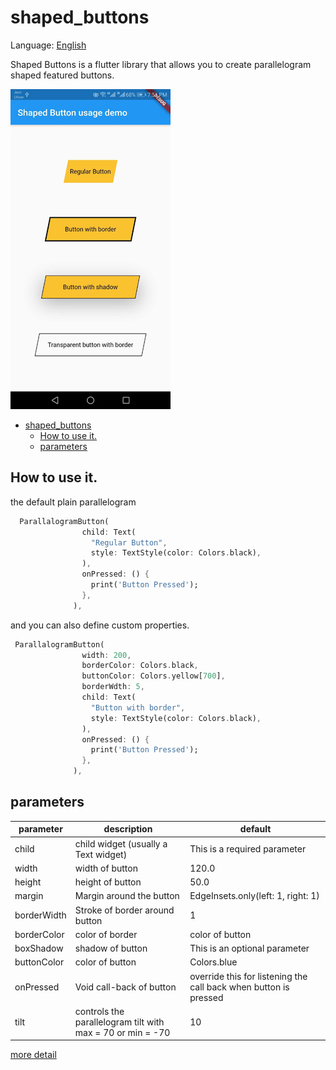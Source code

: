 # shaped_buttons

Language: [English](README.md)

Shaped Buttons is a flutter library that allows you to create parallelogram shaped featured buttons.

![](https://github.com/ibtihaajKhurram/shaped_buttons/blob/master/assets/screenshots/Screenshot_01.jpg)

- [shaped_buttons](#shapedbuttons)
  - [How to use it.](#how-to-use-it)
  - [parameters](#parameters)

##  How to use it.

the default plain parallelogram
```dart
  ParallalogramButton(
                child: Text(
                  "Regular Button",
                  style: TextStyle(color: Colors.black),
                ),
                onPressed: () {
                  print('Button Pressed');
                },
              ),
```

and you can also define custom properties.
```dart
 ParallalogramButton(
                width: 200,
                borderColor: Colors.black,
                buttonColor: Colors.yellow[700],
                borderWdth: 5,
                child: Text(
                  "Button with border",
                  style: TextStyle(color: Colors.black),
                ),
                onPressed: () {
                  print('Button Pressed');
                },
              ),
```


## parameters

| parameter                  | description                                                                           | default                                                                                                                                                                               |
| -------------------------- | ------------------------------------------------------------------------------------- | ------------------------------------------------------------------------------------------------------------------------------------------------------------------------------------- |
| child                       | child widget (usually a Text widget)                                                                   | 	This is a required parameter                                                                                                                                                                                  |
| width                       | width of button                                                                   | 120.0                                                                                                                                                                                  |
| height                       | height of button                                                                   | 50.0                                                                                                                                                                                  |
| margin                       | Margin around the button                                                                   | EdgeInsets.only(left: 1, right: 1)                                                                                                                                                                                  |
| borderWidth                       | Stroke of border around button                                                                   | 1                                                                                                                                                                                 |
| borderColor                       | color of border                                                                   | color of button                                                                                                                                                                                 |
| boxShadow                       | shadow of button                                                                   | This is an optional parameter                                                                                                                                                                                   |
| buttonColor                       | color of button                                                                   | Colors.blue                                                                                                                                                                                  |
| onPressed                       | Void call-back of button                                                                  | override this for listening the call back when button is pressed                                                                                                                                                                                  |
| tilt                       | controls the parallelogram tilt with max = 70 or min = -70                                                                   | 10                                                                                                                                                                                 |

[more detail](https://github.com/ibtihaajKhurram/shaped_buttons/tree/master/example/lib)
